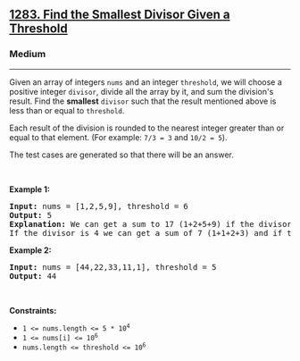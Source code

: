 <h2><a href="https://leetcode.com/problems/find-the-smallest-divisor-given-a-threshold/">1283. Find the Smallest Divisor Given a Threshold</a></h2><h3>Medium</h3><hr><div style="user-select: auto;"><p style="user-select: auto;">Given an array of integers <code style="user-select: auto;">nums</code> and an integer <code style="user-select: auto;">threshold</code>, we will choose a positive integer <code style="user-select: auto;">divisor</code>, divide all the array by it, and sum the division's result. Find the <strong style="user-select: auto;">smallest</strong> <code style="user-select: auto;">divisor</code> such that the result mentioned above is less than or equal to <code style="user-select: auto;">threshold</code>.</p>

<p style="user-select: auto;">Each result of the division is rounded to the nearest integer greater than or equal to that element. (For example: <code style="user-select: auto;">7/3 = 3</code> and <code style="user-select: auto;">10/2 = 5</code>).</p>

<p style="user-select: auto;">The test cases are generated so&nbsp;that there will be an answer.</p>

<p style="user-select: auto;">&nbsp;</p>
<p style="user-select: auto;"><strong style="user-select: auto;">Example 1:</strong></p>

<pre style="user-select: auto;"><strong style="user-select: auto;">Input:</strong> nums = [1,2,5,9], threshold = 6
<strong style="user-select: auto;">Output:</strong> 5
<strong style="user-select: auto;">Explanation:</strong> We can get a sum to 17 (1+2+5+9) if the divisor is 1. 
If the divisor is 4 we can get a sum of 7 (1+1+2+3) and if the divisor is 5 the sum will be 5 (1+1+1+2). 
</pre>

<p style="user-select: auto;"><strong style="user-select: auto;">Example 2:</strong></p>

<pre style="user-select: auto;"><strong style="user-select: auto;">Input:</strong> nums = [44,22,33,11,1], threshold = 5
<strong style="user-select: auto;">Output:</strong> 44
</pre>

<p style="user-select: auto;">&nbsp;</p>
<p style="user-select: auto;"><strong style="user-select: auto;">Constraints:</strong></p>

<ul style="user-select: auto;">
	<li style="user-select: auto;"><code style="user-select: auto;">1 &lt;= nums.length &lt;= 5 * 10<sup style="user-select: auto;">4</sup></code></li>
	<li style="user-select: auto;"><code style="user-select: auto;">1 &lt;= nums[i] &lt;= 10<sup style="user-select: auto;">6</sup></code></li>
	<li style="user-select: auto;"><code style="user-select: auto;">nums.length &lt;= threshold &lt;= 10<sup style="user-select: auto;">6</sup></code></li>
</ul>
</div>
